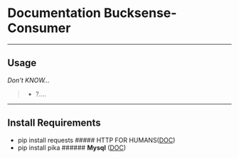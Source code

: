 **Documentation Bucksense-Consumer**
=======

----------

## Usage ##

*Don't KNOW...*

> - ?.... <br />

----------
## Install Requirements ##

- pip install requests ##### HTTP FOR HUMANS([DOC](http://docs.python-requests.org/en/latest/)) <br>
- pip install pika ######  **Mysql** ([DOC](https://pika.readthedocs.io/en/0.10.0/)) <br>